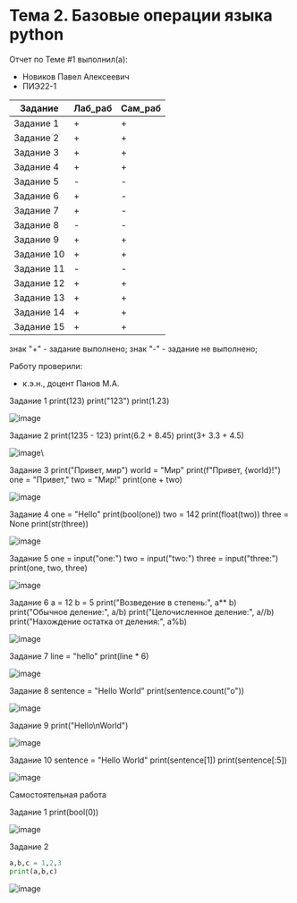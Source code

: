 # Тема 2. Базовые операции языка python
Отчет по Теме #1 выполнил(а):
- Новиков Павел Алексеевич
- ПИЭ22-1
  
| Задание | Лаб_раб | Сам_раб |
| ------ | ------ | ------ |
| Задание 1 | + | + |
| Задание 2 | + | + |
| Задание 3 | + | + |
| Задание 4 | + | + |
| Задание 5 | - | - |
| Задание 6 | + | - |
| Задание 7 | + | - |
| Задание 8 | - | - |
| Задание 9 | + | + |
| Задание 10 | + | + |
| Задание 11 | - | - |
| Задание 12 | + | + |
| Задание 13 | + | + |
| Задание 14 | + | + |
| Задание 15 | + | + |


знак "+" - задание выполнено; знак "-" - задание не выполнено;

Работу проверили:
- к.э.н., доцент Панов М.А.

 Задание 1
print(123)
print("123")
print(1.23)

![image](https://github.com/user-attachments/assets/72046672-2446-4f7f-9ec1-77cbaabf4458)

 Задание 2
print(1235 - 123)
print(6.2 + 8.45)
print(3+ 3.3 + 4.5)

![image](https://github.com/user-attachments/assets/2cd53369-9915-4d67-9af4-6cc92c3bcad7)\

  Задание 3
print("Привет, мир")
world = "Мир"
print(f"Привет, {world}!")
one = "Привет,"
two = "Мир!"
print(one + two)

![image](https://github.com/user-attachments/assets/a26e4f7e-0591-4e98-81e3-43c3b3bf33ef)

  Задание 4
one = "Hello"
print(bool(one))
two = 142
print(float(two))
three = None
print(str(three))

![image](https://github.com/user-attachments/assets/b114bb64-b5f3-4eb5-9a64-800f171a9950)

  Задание 5
one = input("one:")
two = input("two:")
three = input("three:")
print(one, two, three)

![image](https://github.com/user-attachments/assets/90a12cc2-8368-4682-a021-b8ffb719c2e4)

  Задание 6
a = 12
b = 5
print("Возведение в степень:", a** b)
print("Обычное деление:", a/b)
print("Целочисленное деление:", a//b)
print("Нахождение остатка от деления:", a%b)

![image](https://github.com/user-attachments/assets/ad11ce7d-076c-4b86-8b4d-5f5d6138905a)

  Задание 7
line = "hello"
print(line * 6)
  
![image](https://github.com/user-attachments/assets/27a90d47-8c4a-434d-a5c1-1a5c5f2bebd5)

  Задание 8
sentence = "Hello World"
print(sentence.count("o"))

![image](https://github.com/user-attachments/assets/1866dede-2d37-41ac-8168-ff4973b50ed1)

  Задание 9
print("Hello\nWorld")

![image](https://github.com/user-attachments/assets/999bbc13-5abd-43b1-87b1-51185970b5aa)

  Задание 10
sentence = "Hello World"
print(sentence[1])
print(sentence[:5])

![image](https://github.com/user-attachments/assets/da69f6d7-8252-45c3-b35d-b26ca5ebc605)

  Самостоятельная работа

  Задание 1
print(bool(0))

![image](https://github.com/user-attachments/assets/ba1596c8-c9ff-4dc9-981c-db5cf7a86ac7)

  Задание 2
```py
a,b,c = 1,2,3
print(a,b,c)
```
![image](https://github.com/user-attachments/assets/d7eb2c72-3b84-4fc6-97dd-ffee7c2967fc)


  








  


